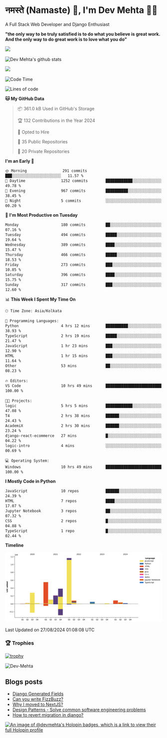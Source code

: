 # नमस्ते (Namaste) :pray:, I'm Dev Mehta :man_technologist:
A Full Stack Web Developer and Django Enthusiast

**"the only way to be truly satisfied is to do what you believe is great work. And the only way to do great work is to love what you do"**

<img src="https://github-readme-stats.vercel.app/api?username=Dev-Mehta&show=reviews,discussions_started,discussions_answered,prs_merged,prs_merged_percentage" />

![Dev Mehta's github stats](https://github-readme-stats.vercel.app/api?username=Dev-Mehta&count_private=true&show_icons=true&theme=nightowl)

<img src="https://komarev.com/ghpvc/?username=Dev-Mehta" />

<!--START_SECTION:waka-->
![Code Time](http://img.shields.io/badge/Code%20Time-337%20hrs%2044%20mins-blue)

![Lines of code](https://img.shields.io/badge/From%20Hello%20World%20I%27ve%20Written-3.0%20million%20lines%20of%20code-blue)

**🐱 My GitHub Data** 

> 📦 361.0 kB Used in GitHub's Storage 
 > 
> 🏆 132 Contributions in the Year 2024
 > 
> 💼 Opted to Hire
 > 
> 📜 35 Public Repositories 
 > 
> 🔑 20 Private Repositories 
 > 
**I'm an Early 🐤** 

```text
🌞 Morning                291 commits         ███░░░░░░░░░░░░░░░░░░░░░░   11.57 % 
🌆 Daytime                1252 commits        ████████████░░░░░░░░░░░░░   49.78 % 
🌃 Evening                967 commits         ██████████░░░░░░░░░░░░░░░   38.45 % 
🌙 Night                  5 commits           ░░░░░░░░░░░░░░░░░░░░░░░░░   00.20 % 
```
📅 **I'm Most Productive on Tuesday** 

```text
Monday                   180 commits         ██░░░░░░░░░░░░░░░░░░░░░░░   07.16 % 
Tuesday                  494 commits         █████░░░░░░░░░░░░░░░░░░░░   19.64 % 
Wednesday                389 commits         ████░░░░░░░░░░░░░░░░░░░░░   15.47 % 
Thursday                 466 commits         █████░░░░░░░░░░░░░░░░░░░░   18.53 % 
Friday                   273 commits         ███░░░░░░░░░░░░░░░░░░░░░░   10.85 % 
Saturday                 396 commits         ████░░░░░░░░░░░░░░░░░░░░░   15.75 % 
Sunday                   317 commits         ███░░░░░░░░░░░░░░░░░░░░░░   12.60 % 
```


📊 **This Week I Spent My Time On** 

```text
🕑︎ Time Zone: Asia/Kolkata

💬 Programming Languages: 
Python                   4 hrs 12 mins       ██████████░░░░░░░░░░░░░░░   38.93 % 
TypeScript               2 hrs 19 mins       █████░░░░░░░░░░░░░░░░░░░░   21.47 % 
JavaScript               1 hr 23 mins        ███░░░░░░░░░░░░░░░░░░░░░░   12.90 % 
HTML                     1 hr 15 mins        ███░░░░░░░░░░░░░░░░░░░░░░   11.64 % 
Other                    53 mins             ██░░░░░░░░░░░░░░░░░░░░░░░   08.23 % 

🔥 Editors: 
VS Code                  10 hrs 49 mins      █████████████████████████   100.00 % 

🐱‍💻 Projects: 
logic                    5 hrs 5 mins        ████████████░░░░░░░░░░░░░   47.08 % 
T4                       2 hrs 38 mins       ██████░░░░░░░░░░░░░░░░░░░   24.43 % 
AcademiX                 2 hrs 30 mins       ██████░░░░░░░░░░░░░░░░░░░   23.24 % 
django-react-ecommerce   27 mins             █░░░░░░░░░░░░░░░░░░░░░░░░   04.22 % 
logic-intro              4 mins              ░░░░░░░░░░░░░░░░░░░░░░░░░   00.69 % 

💻 Operating System: 
Windows                  10 hrs 49 mins      █████████████████████████   100.00 % 
```

**I Mostly Code in Python** 

```text
JavaScript               10 repos            ██████░░░░░░░░░░░░░░░░░░░   24.39 % 
HTML                     7 repos             ████░░░░░░░░░░░░░░░░░░░░░   17.07 % 
Jupyter Notebook         3 repos             ██░░░░░░░░░░░░░░░░░░░░░░░   07.32 % 
CSS                      2 repos             █░░░░░░░░░░░░░░░░░░░░░░░░   04.88 % 
TypeScript               1 repo              █░░░░░░░░░░░░░░░░░░░░░░░░   02.44 % 
```



**Timeline**

![Lines of Code chart](https://raw.githubusercontent.com/Dev-Mehta/Dev-Mehta/master/assets/bar_graph.png)


 Last Updated on 27/08/2024 01:08:08 UTC
<!--END_SECTION:waka-->

### 🏆 Trophies
[![trophy](https://github-profile-trophy.vercel.app/?username=Dev-Mehta&row=2&column=3&margin-w=15&margin-h=15&no-bg=true&frame=false&theme=onestar)](https://github.com/ryo-ma/github-profile-trophy)

<img align="center" src="https://github-readme-streak-stats.herokuapp.com/?user=Dev-Mehta&" alt="Dev-Mehta" />

## Blogs posts<!-- BLOG-POST-LIST:START -->
- [Django Generated Fields](https://simplifiedweb.netlify.app/django-generated-fields)
- [Can you write FizzBuzz?](https://simplifiedweb.netlify.app/can-you-write-fizzbuzz)
- [Why I moved to NextJS?](https://simplifiedweb.netlify.app/why-i-moved-to-nextjs)
- [Design Patterns - Solve common software engineering problems](https://simplifiedweb.netlify.app/design-patterns-solve-common-software-engineering-problems)
- [How to revert migration in django?](https://simplifiedweb.netlify.app/how-to-revert-migration-in-django)
<!-- BLOG-POST-LIST:END -->

[![An image of @devmehta's Holopin badges, which is a link to view their full Holopin profile](https://holopin.me/devmehta)](https://holopin.io/@devmehta)
